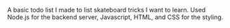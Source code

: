 A basic todo list I made to list skateboard tricks I want to learn.
Used Node.js for the backend server, Javascript, HTML, and CSS for the styling.

